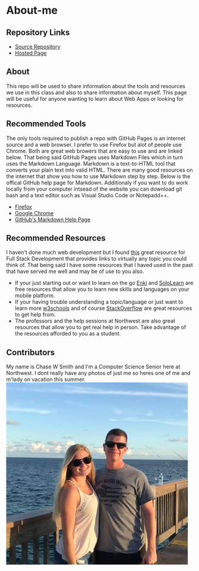 # About-me

## Repository Links
- [Source Repository](https://github.com/cweltonsmith/about-me)
- [Hosted Page](https://cweltonsmith.github.io/about-me/)

## About
This repo will be used to share information about the tools and resources we use in this class and also to share information about myself. This page will be useful for anyone wanting to learn about Web Apps or looking for resources.

## Recommended Tools
The only tools required to publish a repo with GitHub Pages is an internet source and a web browser.  I prefer to use Firefox but alot of people use Chrome. Both are great web browers that are easy to use and are linked below. That being said GitHub Pages uses Markdown Files which in turn uses the Markdown Language. Markdown is a text-to-HTML tool that converts your plain text into valid HTML. There are many good resources on the internet that show you how to use Markdown step by step. Below is the offical GitHub help page for Markdown. Additionaly if you want to do work locally from your computer intsead of the website you can download git bash and a text editor such as Visual Studio Code or Notepadd++.
- [Firefox](https://www.mozilla.org/en-US/firefox/)
- [Google Chrome](https://www.google.com/chrome/)
- [GitHub's Markdown Help Page](https://help.github.com/en/articles/basic-writing-and-formatting-syntax)
  
  
## Recommended Resources
I haven't done much web development but I found [this](https://github.com/bmorelli25/Become-A-Full-Stack-Web-Developer#learn-databases) great resource for Full Stack Development that provides links to virtually any topic you could think of. That being said I have some resources that I haved used in the past that have served me well and may be of use to you also.
 - If your just starting out or want to learn on the go [Enki](https://www.enki.com/) and [SoloLearn](https://www.sololearn.com/) are free resources that allow you to learn new skills and languages on your mobile platform. 
 - If your having trouble understanding a topic/language or just want to learn more [w3schools](https://www.w3schools.com/) and of course [StackOverflow](https://stackoverflow.com/) are great resources to get help from.
 - The professors and the help sessions at Northwest are also great resources that allow you to get real help in person. Take advantage of the resources afforded to you as a student.

## Contributors
My name is Chase W Smith and I'm a Computer Science Senior here at Northwest. I dont really have any photos of just me so heres one of me and m'lady on vacation this summer.
![](https://raw.githubusercontent.com/cweltonsmith/about-me/master/resources/Vacation.jpg)
